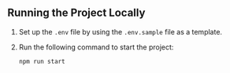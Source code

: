 ## Running the Project Locally

1. Set up the `.env` file by using the `.env.sample` file as a template.
2. Run the following command to start the project:

   ```bash
   npm run start
